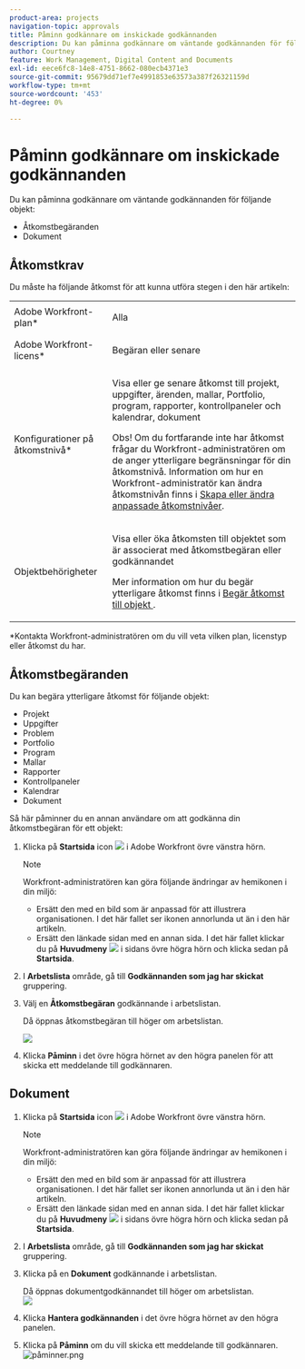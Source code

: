 ```yaml
---
product-area: projects
navigation-topic: approvals
title: Påminn godkännare om inskickade godkännanden
description: Du kan påminna godkännare om väntande godkännanden för följande objekt - REDIGERA MIG.
author: Courtney
feature: Work Management, Digital Content and Documents
exl-id: eece6fc8-14e8-4751-8662-080ecb4371e3
source-git-commit: 95679dd71ef7e4991853e63573a387f26321159d
workflow-type: tm+mt
source-wordcount: '453'
ht-degree: 0%

---
```


# Påminn godkännare om inskickade godkännanden

Du kan påminna godkännare om väntande godkännanden för följande objekt: 

* Åtkomstbegäranden
* Dokument

## Åtkomstkrav

Du måste ha följande åtkomst för att kunna utföra stegen i den här artikeln:

<table style="table-layout:auto"> 
 <col> 
 <col> 
 <tbody> 
  <tr> 
   <td role="rowheader">Adobe Workfront-plan*</td> 
   <td> <p>Alla</p> </td> 
  </tr> 
  <tr> 
   <td role="rowheader">Adobe Workfront-licens*</td> 
   <td> <p>Begäran eller senare</p> </td> 
  </tr> 
  <tr> 
   <td role="rowheader">Konfigurationer på åtkomstnivå*</td> 
   <td> <p>Visa eller ge senare åtkomst till projekt, uppgifter, ärenden, mallar, Portfolio, program, rapporter, kontrollpaneler och kalendrar, dokument</p> <p>Obs! Om du fortfarande inte har åtkomst frågar du Workfront-administratören om de anger ytterligare begränsningar för din åtkomstnivå. Information om hur en Workfront-administratör kan ändra åtkomstnivån finns i <a href="../../administration-and-setup/add-users/configure-and-grant-access/create-modify-access-levels.md" class="MCXref xref">Skapa eller ändra anpassade åtkomstnivåer</a>.</p> </td> 
  </tr> 
  <tr> 
   <td role="rowheader">Objektbehörigheter</td> 
   <td> <p>Visa eller öka åtkomsten till objektet som är associerat med åtkomstbegäran eller godkännandet </p> <p>Mer information om hur du begär ytterligare åtkomst finns i <a href="../../workfront-basics/grant-and-request-access-to-objects/request-access.md" class="MCXref xref">Begär åtkomst till objekt </a>.</p> </td> 
  </tr> 
 </tbody> 
</table>

&#42;Kontakta Workfront-administratören om du vill veta vilken plan, licenstyp eller åtkomst du har.

## Åtkomstbegäranden

Du kan begära ytterligare åtkomst för följande objekt:

* Projekt
* Uppgifter
* Problem
* Portfolio
* Program
* Mallar
* Rapporter
* Kontrollpaneler
* Kalendrar
* Dokument

Så här påminner du en annan användare om att godkänna din åtkomstbegäran för ett objekt:

1. Klicka på **Startsida** icon ![](assets/home-icon-30x29.png) i Adobe Workfront övre vänstra hörn.

   >[!NOTE]
   >
   >Workfront-administratören kan göra följande ändringar av hemikonen i din miljö:
   >
   >* Ersätt den med en bild som är anpassad för att illustrera organisationen. I det här fallet ser ikonen annorlunda ut än i den här artikeln.
   >* Ersätt den länkade sidan med en annan sida. I det här fallet klickar du på **Huvudmeny** ![](assets/main-menu-icon.png) i sidans övre högra hörn och klicka sedan på **Startsida**.

1. I **Arbetslista** område, gå till **Godkännanden som jag har skickat** gruppering.

1. Välj en **Åtkomstbegäran** godkännande i arbetslistan.

   Då öppnas åtkomstbegäran till höger om arbetslistan.

   ![](assets/access-request-pending-approval-nwe-350x104.png)

1. Klicka **Påminn** i det övre högra hörnet av den högra panelen för att skicka ett meddelande till godkännaren.

## Dokument

1. Klicka på **Startsida** icon ![](assets/home-icon-30x29.png) i Adobe Workfront övre vänstra hörn.

   >[!NOTE]
   >
   >Workfront-administratören kan göra följande ändringar av hemikonen i din miljö:
   >
   >* Ersätt den med en bild som är anpassad för att illustrera organisationen. I det här fallet ser ikonen annorlunda ut än i den här artikeln.
   >* Ersätt den länkade sidan med en annan sida. I det här fallet klickar du på **Huvudmeny** ![](assets/main-menu-icon.png) i sidans övre högra hörn och klicka sedan på **Startsida**.

1. I **Arbetslista** område, gå till **Godkännanden som jag har skickat** gruppering.

1. Klicka på en **Dokument** godkännande i arbetslistan.

   Då öppnas dokumentgodkännandet till höger om arbetslistan.\
   ![](assets/document-350x232.png)

1. Klicka **Hantera godkännanden** i det övre högra hörnet av den högra panelen.
1. Klicka på **Påminn** om du vill skicka ett meddelande till godkännaren.\
   ![påminner.png](assets/remind-350x41.png)
